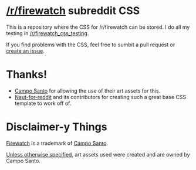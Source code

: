 # [/r/firewatch](reddit.com/r/firewatch) subreddit CSS
This is a repository where the CSS for /r/firewatch can be stored. I do all my testing in [/r/firewatch_css_testing](reddit.com/r/firewatch_css_testing).

If you find problems with the CSS, feel free to sumbit a pull request or [create an issue](https://github.com/mattlorimor/firewatch-subreddit-css/issues/new).

Thanks!
===============
* [Campo Santo](http://www.camposanto.com/) for allowing the use of their art assets for this.
* [Naut-for-reddit](https://github.com/Axel--/Naut-for-reddit) and its contributors for creating such a great base CSS template to work off of.


Disclaimer-y Things
===============
[Firewatch](http://www.firewatchgame.com/) is a trademark of [Campo Santo](http://www.camposanto.com/).

[Unless otherwise specified](ARTCREDIT.md), art assets used were created and are owned by Campo Santo.
